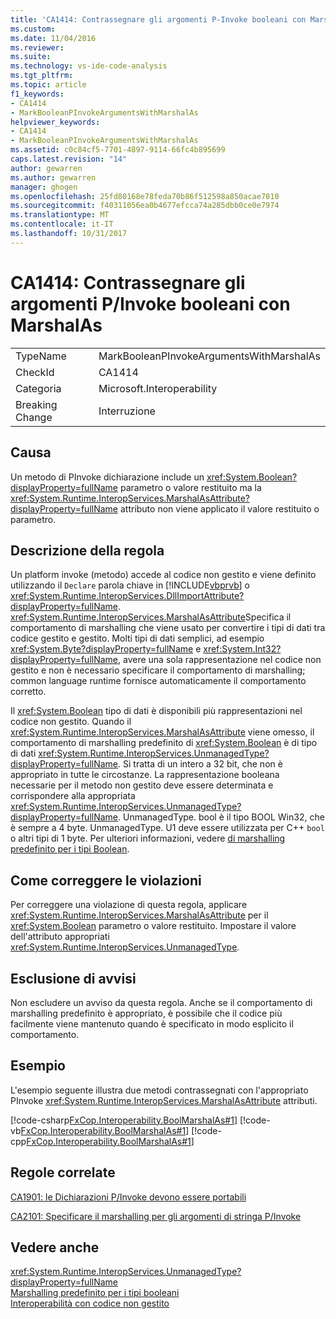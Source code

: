 ```yaml
---
title: 'CA1414: Contrassegnare gli argomenti P-Invoke booleani con MarshalAs | Documenti Microsoft'
ms.custom: 
ms.date: 11/04/2016
ms.reviewer: 
ms.suite: 
ms.technology: vs-ide-code-analysis
ms.tgt_pltfrm: 
ms.topic: article
f1_keywords:
- CA1414
- MarkBooleanPInvokeArgumentsWithMarshalAs
helpviewer_keywords:
- CA1414
- MarkBooleanPInvokeArgumentsWithMarshalAs
ms.assetid: c0c84cf5-7701-4897-9114-66fc4b895699
caps.latest.revision: "14"
author: gewarren
ms.author: gewarren
manager: ghogen
ms.openlocfilehash: 25fd80168e78feda70b86f512598a850acae7010
ms.sourcegitcommit: f40311056ea0b4677efcca74a285dbb0ce0e7974
ms.translationtype: MT
ms.contentlocale: it-IT
ms.lasthandoff: 10/31/2017
---
```

# <a name="ca1414-mark-boolean-pinvoke-arguments-with-marshalas"></a>CA1414: Contrassegnare gli argomenti P/Invoke booleani con MarshalAs
|||  
|-|-|  
|TypeName|MarkBooleanPInvokeArgumentsWithMarshalAs|  
|CheckId|CA1414|  
|Categoria|Microsoft.Interoperability|  
|Breaking Change|Interruzione|  
  
## <a name="cause"></a>Causa  
 Un metodo di PInvoke dichiarazione include un <xref:System.Boolean?displayProperty=fullName> parametro o valore restituito ma la <xref:System.Runtime.InteropServices.MarshalAsAttribute?displayProperty=fullName> attributo non viene applicato il valore restituito o parametro.  
  
## <a name="rule-description"></a>Descrizione della regola  
 Un platform invoke (metodo) accede al codice non gestito e viene definito utilizzando il `Declare` parola chiave in [!INCLUDE[vbprvb](../code-quality/includes/vbprvb_md.md)] o <xref:System.Runtime.InteropServices.DllImportAttribute?displayProperty=fullName>. <xref:System.Runtime.InteropServices.MarshalAsAttribute>Specifica il comportamento di marshalling che viene usato per convertire i tipi di dati tra codice gestito e gestito. Molti tipi di dati semplici, ad esempio <xref:System.Byte?displayProperty=fullName> e <xref:System.Int32?displayProperty=fullName>, avere una sola rappresentazione nel codice non gestito e non è necessario specificare il comportamento di marshalling; common language runtime fornisce automaticamente il comportamento corretto.  
  
 Il <xref:System.Boolean> tipo di dati è disponibili più rappresentazioni nel codice non gestito. Quando il <xref:System.Runtime.InteropServices.MarshalAsAttribute> viene omesso, il comportamento di marshalling predefinito di <xref:System.Boolean> è di tipo di dati <xref:System.Runtime.InteropServices.UnmanagedType?displayProperty=fullName>. Si tratta di un intero a 32 bit, che non è appropriato in tutte le circostanze. La rappresentazione booleana necessarie per il metodo non gestito deve essere determinata e corrispondere alla appropriata <xref:System.Runtime.InteropServices.UnmanagedType?displayProperty=fullName>. UnmanagedType. bool è il tipo BOOL Win32, che è sempre a 4 byte. UnmanagedType. U1 deve essere utilizzata per C++ `bool` o altri tipi di 1 byte. Per ulteriori informazioni, vedere [di marshalling predefinito per i tipi Boolean](http://msdn.microsoft.com/en-us/d4c00537-70f7-4ca6-8197-bfc1ec037ff9).  
  
## <a name="how-to-fix-violations"></a>Come correggere le violazioni  
 Per correggere una violazione di questa regola, applicare <xref:System.Runtime.InteropServices.MarshalAsAttribute> per il <xref:System.Boolean> parametro o valore restituito. Impostare il valore dell'attributo appropriati <xref:System.Runtime.InteropServices.UnmanagedType>.  
  
## <a name="when-to-suppress-warnings"></a>Esclusione di avvisi  
 Non escludere un avviso da questa regola. Anche se il comportamento di marshalling predefinito è appropriato, è possibile che il codice più facilmente viene mantenuto quando è specificato in modo esplicito il comportamento.  
  
## <a name="example"></a>Esempio  
 L'esempio seguente illustra due metodi contrassegnati con l'appropriato PInvoke <xref:System.Runtime.InteropServices.MarshalAsAttribute> attributi.  
  
 [!code-csharp[FxCop.Interoperability.BoolMarshalAs#1](../code-quality/codesnippet/CSharp/ca1414-mark-boolean-p-invoke-arguments-with-marshalas_1.cs)]
 [!code-vb[FxCop.Interoperability.BoolMarshalAs#1](../code-quality/codesnippet/VisualBasic/ca1414-mark-boolean-p-invoke-arguments-with-marshalas_1.vb)]
 [!code-cpp[FxCop.Interoperability.BoolMarshalAs#1](../code-quality/codesnippet/CPP/ca1414-mark-boolean-p-invoke-arguments-with-marshalas_1.cpp)]  
  
## <a name="related-rules"></a>Regole correlate  
 [CA1901: le Dichiarazioni P/Invoke devono essere portabili](../code-quality/ca1901-p-invoke-declarations-should-be-portable.md)  
  
 [CA2101: Specificare il marshalling per gli argomenti di stringa P/Invoke](../code-quality/ca2101-specify-marshaling-for-p-invoke-string-arguments.md)  
  
## <a name="see-also"></a>Vedere anche  
 <xref:System.Runtime.InteropServices.UnmanagedType?displayProperty=fullName>   
 [Marshalling predefinito per i tipi booleani](http://msdn.microsoft.com/en-us/d4c00537-70f7-4ca6-8197-bfc1ec037ff9)   
 [Interoperabilità con codice non gestito](/dotnet/framework/interop/index)